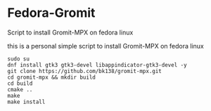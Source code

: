 # Fedora-Gromit
Script to install Gromit-MPX on fedora linux

this is a personal simple script to install Gromit-MPX on fedora linux 


```
sudo su
dnf install gtk3 gtk3-devel libappindicator-gtk3-devel -y
git clone https://github.com/bk138/gromit-mpx.git
cd gromit-mpx && mkdir build
cd build
cmake ..
make
make install
```
